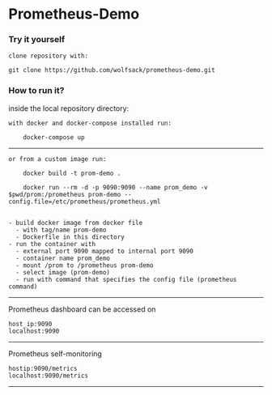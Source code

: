 # Prometheus-Demo

### Try it yourself
    clone repository with:
    
    git clone https://github.com/wolfsack/prometheus-demo.git

### How to run it?
inside the local repository directory:

    with docker and docker-compose installed run:
    
        docker-compose up

----

    or from a custom image run:

        docker build -t prom-demo .

        docker run --rm -d -p 9090:9090 --name prom_demo -v $pwd/prom:/prometheus prom-demo --config.file=/etc/prometheus/prometheus.yml 


    - build docker image from docker file
      - with tag/name prom-demo
      - Dockerfile in this directory
    - run the container with
      - external port 9090 mapped to internal port 9090
      - container name prom_demo
      - mount /prom to /prometheus prom-demo
      - select image (prom-demo)
      - run with command that specifies the config file (prometheus command)
----
Prometheus dashboard can be accessed on 

    host_ip:9090 
    localhost:9090
        
----
Prometheus self-monitoring

    hostip:9090/metrics
    localhost:9090/metrics

---- 
    